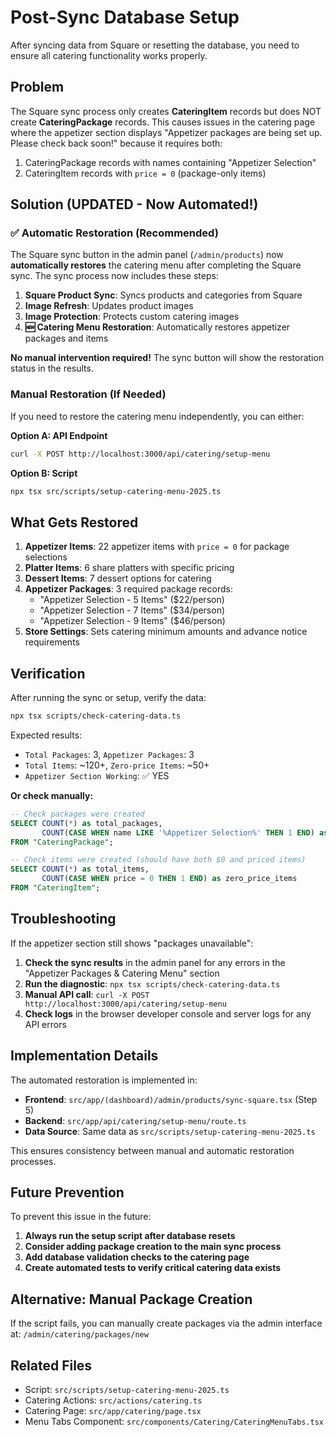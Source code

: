 # Post-Sync Database Setup

After syncing data from Square or resetting the database, you need to ensure all catering functionality works properly.

## Problem

The Square sync process only creates **CateringItem** records but does NOT create **CateringPackage** records. This causes issues in the catering page where the appetizer section displays "Appetizer packages are being set up. Please check back soon!" because it requires both:

1. CateringPackage records with names containing "Appetizer Selection"
2. CateringItem records with `price = 0` (package-only items)

## Solution (UPDATED - Now Automated!)

### ✅ Automatic Restoration (Recommended)

The Square sync button in the admin panel (`/admin/products`) now **automatically restores** the catering menu after completing the Square sync. The sync process now includes these steps:

1. **Square Product Sync**: Syncs products and categories from Square
2. **Image Refresh**: Updates product images  
3. **Image Protection**: Protects custom catering images
4. **🆕 Catering Menu Restoration**: Automatically restores appetizer packages and items

**No manual intervention required!** The sync button will show the restoration status in the results.

### Manual Restoration (If Needed)

If you need to restore the catering menu independently, you can either:

**Option A: API Endpoint**
```bash
curl -X POST http://localhost:3000/api/catering/setup-menu
```

**Option B: Script**
```bash
npx tsx src/scripts/setup-catering-menu-2025.ts
```

## What Gets Restored

1. **Appetizer Items**: 22 appetizer items with `price = 0` for package selections
2. **Platter Items**: 6 share platters with specific pricing
3. **Dessert Items**: 7 dessert options for catering
4. **Appetizer Packages**: 3 required package records:
   - "Appetizer Selection - 5 Items" ($22/person)
   - "Appetizer Selection - 7 Items" ($34/person) 
   - "Appetizer Selection - 9 Items" ($46/person)
5. **Store Settings**: Sets catering minimum amounts and advance notice requirements

## Verification

After running the sync or setup, verify the data:

```bash
npx tsx scripts/check-catering-data.ts
```

Expected results:
- `Total Packages`: 3, `Appetizer Packages`: 3
- `Total Items`: ~120+, `Zero-price Items`: ~50+
- `Appetizer Section Working`: ✅ YES

**Or check manually:**
```sql
-- Check packages were created
SELECT COUNT(*) as total_packages, 
       COUNT(CASE WHEN name LIKE '%Appetizer Selection%' THEN 1 END) as appetizer_packages 
FROM "CateringPackage";

-- Check items were created (should have both $0 and priced items)
SELECT COUNT(*) as total_items, 
       COUNT(CASE WHEN price = 0 THEN 1 END) as zero_price_items 
FROM "CateringItem";
```

## Troubleshooting

If the appetizer section still shows "packages unavailable":

1. **Check the sync results** in the admin panel for any errors in the "Appetizer Packages & Catering Menu" section
2. **Run the diagnostic**: `npx tsx scripts/check-catering-data.ts`
3. **Manual API call**: `curl -X POST http://localhost:3000/api/catering/setup-menu`
4. **Check logs** in the browser developer console and server logs for any API errors

## Implementation Details

The automated restoration is implemented in:
- **Frontend**: `src/app/(dashboard)/admin/products/sync-square.tsx` (Step 5)
- **Backend**: `src/app/api/catering/setup-menu/route.ts`
- **Data Source**: Same data as `src/scripts/setup-catering-menu-2025.ts`

This ensures consistency between manual and automatic restoration processes.

## Future Prevention

To prevent this issue in the future:

1. **Always run the setup script after database resets**
2. **Consider adding package creation to the main sync process**
3. **Add database validation checks to the catering page**
4. **Create automated tests to verify critical catering data exists**

## Alternative: Manual Package Creation

If the script fails, you can manually create packages via the admin interface at:
`/admin/catering/packages/new`

## Related Files

- Script: `src/scripts/setup-catering-menu-2025.ts`
- Catering Actions: `src/actions/catering.ts`
- Catering Page: `src/app/catering/page.tsx`
- Menu Tabs Component: `src/components/Catering/CateringMenuTabs.tsx` 